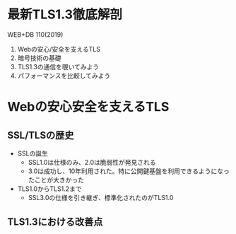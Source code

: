 # 最新TLS1.3徹底解剖
WEB+DB 110(2019)
1. Webの安心/安全を支えるTLS
2. 暗号技術の基礎
3. TLS1.3の通信を覗いてみよう
4. パフォーマンスを比較してみよう

# Webの安心安全を支えるTLS
## SSL/TLSの歴史
- SSLの誕生
    - SSL1.0は仕様のみ、2.0は脆弱性が発見される
    - 3.0は成功し、10年利用された。特に公開鍵基盤を利用できるようになったことが大きかった
- TLS1.0からTLS1.2まで
    - SSL3.0の仕様を引き継ぎ、標準化されたのがTLS1.0

## TLS1.3における改善点
